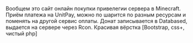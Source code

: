 Вообщем это сайт онлайн покупки привелегии сервера в Minecraft.
Приём платежа на UnitPay, можно по шарится по разным ресурсам и поменять на другой сервис оплаты.
Донат записывается в Databased, выдается на сервере через Rcon.
Красивая вёрстка [Bootstrap, css+, чистый php]
